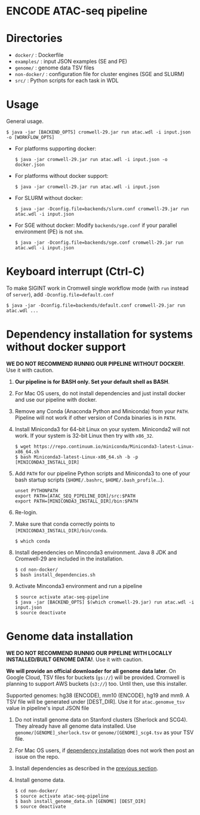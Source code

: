 ENCODE ATAC-seq pipeline
===================================================

# Directories

* `docker/` : Dockerfile
* `examples/` : input JSON examples (SE and PE)
* `genome/` : genome data TSV files
* `non-docker/` : configuration file for cluster engines (SGE and SLURM)
* `src/` : Python scripts for each task in WDL

# Usage

General usage.

```
$ java -jar [BACKEND_OPTS] cromwell-29.jar run atac.wdl -i input.json -o [WORKFLOW_OPTS]
```

* For platforms supporting docker:

     ```
     $ java -jar cromwell-29.jar run atac.wdl -i input.json -o docker.json
     ```

* For platforms without docker support:

     ```
     $ java -jar cromwell-29.jar run atac.wdl -i input.json
     ```

* For SLURM without docker:
 
     ```
     $ java -jar -Dconfig.file=backends/slurm.conf cromwell-29.jar run atac.wdl -i input.json
     ```

* For SGE without docker: Modify `backends/sge.conf` if your parallel environment (PE) is not `shm`.

     ```
     $ java -jar -Dconfig.file=backends/sge.conf cromwell-29.jar run atac.wdl -i input.json
     ```

# Keyboard interrupt (Ctrl-C)

To make SIGINT work in Cromwell single workflow mode (with `run` instead of `server`), add `-Dconfig.file=default.conf`

```
$ java -jar -Dconfig.file=backends/default.conf cromwell-29.jar run atac.wdl ...
```

# Dependency installation for systems without docker support

**WE DO NOT RECOMMEND RUNNIG OUR PIPELINE WITHOUT DOCKER!**. Use it with caution.

1) **Our pipeline is for BASH only. Set your default shell as BASH**.

2) For Mac OS users, do not install dependencies and just install docker and use our pipeline with docker.

3) Remove any Conda (Anaconda Python and Miniconda) from your `PATH`. Pipeline will not work if other version of Conda binaries is in `PATH`.

4) Install Miniconda3 for 64-bit Linux on your system. Miniconda2 will not work. If your system is 32-bit Linux then try with `x86_32`.
   ```
   $ wget https://repo.continuum.io/miniconda/Miniconda3-latest-Linux-x86_64.sh
   $ bash Miniconda3-latest-Linux-x86_64.sh -b -p [MINICONDA3_INSTALL_DIR]
   ```

5) Add `PATH` for our pipeline Python scripts and Miniconda3 to one of your bash startup scripts (`$HOME/.bashrc`, `$HOME/.bash_profile`...). 
   ```
   unset PYTHONPATH
   export PATH=[ATAC_SEQ_PIPELINE_DIR]/src:$PATH
   export PATH=[MINICONDA3_INSTALL_DIR]/bin:$PATH
   ```

6) Re-login.

7) Make sure that conda correctly points to `[MINICONDA3_INSTALL_DIR]/bin/conda`.
   ```
   $ which conda
   ```

8) Install dependencies on Minconda3 environment. Java 8 JDK and Cromwell-29 are included in the installation.
	 ```
   $ cd non-docker/
	 $ bash install_dependencies.sh
	 ```

9) Activate Minconda3 environment and run a pipeline
	 ```
	 $ source activate atac-seq-pipeline
	 $ java -jar [BACKEND_OPTS] $(which cromwell-29.jar) run atac.wdl -i input.json
   $ source deactivate
	 ```

# Genome data installation

**WE DO NOT RECOMMEND RUNNIG OUR PIPELINE WITH LOCALLY INSTALLED/BUILT GENOME DATA!**. Use it with caution.

**We will provide an official downloader for all genome data later**. On Google Cloud, TSV files for buckets (`gs://`) will be provided. Cromwell is planning to support AWS buckets (`s3://`) too. Until then, use this installer.

Supported genomes: hg38 (ENCODE), mm10 (ENCODE), hg19 and mm9. A TSV file will be generated under [DEST_DIR]. Use it for `atac.genomve_tsv` value in pipeline's input JSON file

1) Do not install genome data on Stanford clusters (Sherlock and SCG4). They already have all genome data installed. Use `genome/[GENOME]_sherlock.tsv` or `genome/[GENOME]_scg4.tsv` as your TSV file.

2) For Mac OS users, if [dependency installation](#dependency-installation-for-systems-without-docker-support) does not work then post an issue on the repo.

3) Install dependencies as described in the [previous section](#dependency-installation-for-systems-without-docker-support).

4) Install genome data.
   ```
   $ cd non-docker/
   $ source activate atac-seq-pipeline
   $ bash install_genome_data.sh [GENOME] [DEST_DIR]
   $ source deactivate
   ```
